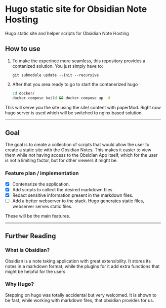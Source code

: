 # Hugo static site for Obsidian Note Hosting

Hugo static site and helper scripts for Obsidian Note Hosting

## How to use

1. To make the experince more seamless, this repository provides a contanized solution. You just simply have to:
    ```
    git submodule update --init --recursive
    ```
2. After that you area ready to go to start the contanerized hugo 
    ``` bash
    cd docker/
    docker-compose build && docker-compose up -d
    ```
This will serve you the site using the site/ content with paperMod. Right now hugo server is used which will be switched to nginx based solution.

---

## Goal

The goal is to create a collection of scripts that would allow the user to create a static site with the Obsidian Notes. This makes it easier to view them while not having access to the Obsidian App itself, which for the user is not a limiting factor, but for other viewers it might be.

### Feature plan / implementation

- [X] Contenarize the application.
- [x] Add scripts to collect the desired markdown files.
- [X] Redact sensitive information present in the markdown files.
- [ ] Add a better webserver to the stack. Hugo generates static files, webserver serves static files.

These will be the main features.

---

## Further Reading

### What is Obsidian?

Obsidian is a note taking application with great extensibility. It stores its notes in a markdown format, while the plugins for it add extra functions that might be helpful for the users.

### Why Hugo?

Stepping on hugo was totally accidental but very welcomed. It is shown to be fast, while working with markdown files, that obsidian provides for us.
